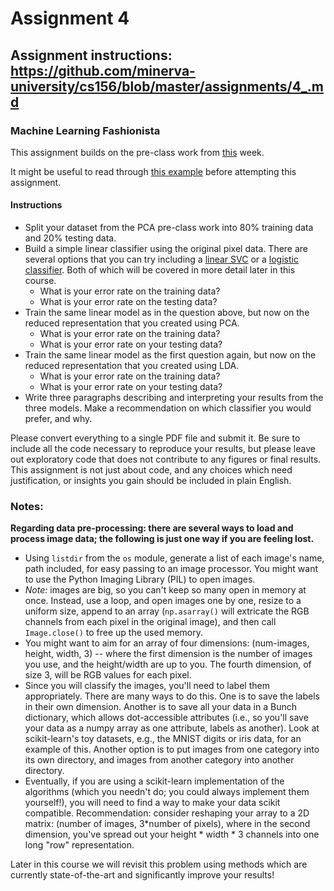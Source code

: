 # Assignment 4

## Assignment instructions: https://github.com/minerva-university/cs156/blob/master/assignments/4_.md


### Machine Learning Fashionista

This assignment builds on the pre-class work from [this](https://github.com/minerva-university/cs156/tree/master/session07) week.

It might be useful to read through [this example](http://scikit-learn.org/stable/auto_examples/decomposition/plot_pca_vs_lda.html) before attempting this assignment.

#### Instructions

- Split your dataset from the PCA pre-class work into 80% training data and 20% testing data.
- Build a simple linear classifier using the original pixel data. There are several options that you can try including a [linear SVC](http://scikit-learn.org/stable/modules/generated/sklearn.svm.LinearSVC.html#examples-using-sklearn-svm-linearsvc) or a [logistic classifier](http://scikit-learn.org/stable/modules/generated/sklearn.linear_model.LogisticRegression.html#examples-using-sklearn-linear-model-logisticregression). Both of which will be covered in more detail later in this course.
  - What is your error rate on the training data?
  - What is your error rate on the testing data?
- Train the same linear model as in the question above, but now on the reduced representation that you created using PCA.
  - What is your error rate on the training data?
  - What is your error rate on your testing data?
- Train the same linear model as the first question again, but now on the reduced representation that you created using LDA.
  - What is your error rate on the training data?
  - What is your error rate on your testing data?
- Write three paragraphs describing and interpreting your results from the three models. Make a recommendation on which classifier you would prefer, and why.

Please convert everything to a single PDF file and submit it. Be sure to include all the code necessary to reproduce your results, but please leave out exploratory code that does not contribute to any figures or final results. This assignment is not just about code, and any choices which need justification, or insights you gain should be included in plain English.

### Notes:
**Regarding data pre-processing: there are several ways to load and process image data; the following is just one way if you are feeling lost.**

- Using `listdir` from the `os` module, generate a list of each image's name, path included, for easy passing to an image processor. You might want to use the Python Imaging Library (PIL) to open images.
- *Note:* images are big, so you can't keep so many open in memory at once. Instead, use a loop, and open images one by one, resize to a uniform size, append to an array (`np.asarray()` will extricate the RGB channels from each pixel in the original image), and then call `Image.close()` to free up the used memory.
- You might want to aim for an array of four dimensions: (num-images, height, width, 3) -- where the first dimension is the number of images you use, and the height/width are up to you. The fourth dimension, of size 3, will be RGB values for each pixel.
- Since you will classify the images, you'll need to label them appropriately. There are many ways to do this. One is to save the labels in their own dimension. Another is to save all your data in a Bunch dictionary, which allows dot-accessible attributes (i.e., so you'll save your data as a numpy array as one attribute, labels as another). Look at scikit-learn's toy datasets, e.g., the MNIST digits or iris data, for an example of this. Another option is to put images from one category into its own directory, and images from another category into another directory.
- Eventually, if you are using a scikit-learn implementation of the algorithms (which you needn't do; you could always implement them yourself!), you will need to find a way to make your data scikit compatible. Recommendation: consider reshaping your array to a 2D matrix: (number of images, 3*number of pixels), where in the second dimension, you've spread out your height * width * 3 channels into one long "row" representation.

Later in this course we will revisit this problem using methods which are currently state-of-the-art and significantly improve your results!
